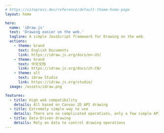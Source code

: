 ```yaml
---
# https://vitepress.dev/reference/default-theme-home-page
layout: home

hero:
  name: 'iDraw.js'
  text: 'Drawing easier on the web.'
  tagline: A simple JavaScript framework for Drawing on the web.
  actions:
    - theme: brand
      text: English Documents
      link: https://idraw.js.org/docs/en-US/
    - theme: brand
      text: 中文文档
      link: https://idraw.js.org/docs/zh-CN/
    - theme: alt
      text: iDraw Studio
      link: https://idraw.js.org/studio/
  image: /assets/idraw.png

features:
  - title: High web compatibility
    details: All based on Canvas 2D API drawing
  - title: Extremely simple way to use
    details: There are no complicated operations, only a few simple APIs for drawing operations
  - title: Data-Driven drawing
    details: Rely on data to control drawing operations
---
```

